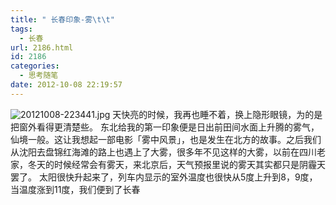 ```yaml
---
title: " 长春印象-雾\t\t"
tags:
  - 长春
url: 2186.html
id: 2186
categories:
  - 思考随笔
date: 2012-10-08 22:19:57
---
```


![20121008-223441.jpg](../../../images/2012/10/20121008-223441.jpg) 天快亮的时候，我再也睡不着，换上隐形眼镜，为的是把窗外看得更清楚些。 东北给我的第一印象便是日出前田间水面上升腾的雾气，仙境一般。这让我想起一部电影「雾中风景」，也是发生在北方的故事。之后我们从沈阳去盘锦红海滩的路上也遇上了大雾，很多年不见这样的大雾，以前在四川老家，冬天的时候经常会有雾天，来北京后，天气预报里说的雾天其实都只是阴霾天罢了。 太阳很快升起来了，列车内显示的室外温度也很快从5度上升到8，9度，当温度涨到11度，我们便到了长春